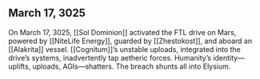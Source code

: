 ## March 17, 3025

On March 17, 3025, [[Sol Dominion]] activated the FTL drive on Mars, powered by [[NiteLife Energy]], guarded by [[Zhestokost]], and aboard an [[Alakrita]] vessel. [[Cognitum]]’s unstable uploads, integrated into the drive’s systems, inadvertently tap aetheric forces. Humanity’s identity—uplifts, uploads, AGIs—shatters. The breach shunts all into Elysium.